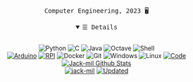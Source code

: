 <p align="center">
    <samp>
    Computer Engineering, 2023 🖥
    </samp>
</p>
<details open align="center">
   <summary><samp>&#9776; Details</samp></summary>
   <p align="center">
     <br>
      <img alt="Python" src="https://img.shields.io/badge/-Python-ffda4d?style=flat&logo=Python">
      <img alt="C" src="https://img.shields.io/badge/-C lang-00599D?style=flat&logo=C&logoColor=white">
      <img alt="Java" src="https://img.shields.io/badge/-Java-b07219?style=flat&logo=Java">
      <img alt="Octave" src="https://img.shields.io/badge/-Octave-0790C0?style=flat&logo=octave&logoColor=white">
      <img alt="Shell" src="https://img.shields.io/badge/-Shells-4EAA25?style=flat&logo=gnubash&logoColor=white"><br>
      <a href="https://github.com/jack-mil?tab=repositories&language=java" target="_blank"><img alt="Arduino" src="https://img.shields.io/badge/-Arduino-blue?style=flat&logo=arduino&logoColor=white"></a>
      <a href="https://github.com/jack-mil?tab=repositories&language=java" target="_blank"><img alt="RPI" src="https://img.shields.io/badge/-RPI-A22846?style=flat&logo=raspberrypi&logoColor=white"></a>
      <img alt="Docker" src="https://img.shields.io/badge/-Docker-2496ED?style=flat&logo=docker&logoColor=white">
      <img alt="Git" src="https://img.shields.io/badge/-Git-F05032?style=flat&logo=git&logoColor=white">
      <img alt="Windows" src="https://img.shields.io/badge/-WIN-0078D6?style=flat&logo=windows&logoColor=white">
      <img alt="Linux" src="https://img.shields.io/badge/-LIN-FCC624?style=flat&logo=linux&logoColor=black">
      <a href="https://github.com/jack-mil?tab=repositories" target="_blank"><img alt="Code" src="https://img.shields.io/badge/+-more...%3F-57BCDA?style=flat"></a>
  <br>
  <a href="https://github.com/jack-mil/jack-mil"><img src="https://github-readme-stats.vercel.app/api?username=jack-mil&hide=issues&count_private=true&include_all_commits=true&show_icons=true&theme=react" alt="Jack-mil Github Stats"></a>
  <br>
     <a href="https://github.com/jack-mil" target="_blank"><img alt="jack-mil" src="https://badges.pufler.dev/visits/jack-mil/jack-mil?logo=GitHub&label=Visits&color=success&logoColor=white&style=flat"/></a>
     <a href="https://github.com/jack-mil/jack-mil" target="_blank"><img alt="Updated" src="https://img.shields.io/github/last-commit/jack-mil/jack-mil?label=Profile%20Updated&style=flat"></a>
  </samp>
  </p>
</details>
